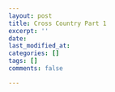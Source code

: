 ```yaml
---
layout: post
title: Cross Country Part 1
excerpt: ''
date: 
last_modified_at: 
categories: []
tags: []
comments: false

---
```

